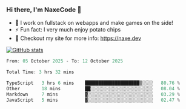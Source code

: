 ### Hi there, I'm NaxeCode 👋
- 🔭 I work on fullstack on webapps and make games on the side!
- ⚡ Fun fact: I very much enjoy potato chips
- 🔋 Checkout my site for more info: https://naxe.dev

[![GitHub stats](https://github-readme-stats.vercel.app/api?username=naxecode&theme=onedark)](https://naxe.dev)

<!--START_SECTION:waka-->

```csharp
From: 05 October 2025 - To: 12 October 2025

Total Time: 3 hrs 32 mins

TypeScript   3 hrs 6 mins    ████████████████████▒░░░░   80.76 %
Other        18 mins         ██░░░░░░░░░░░░░░░░░░░░░░░   08.04 %
Markdown     7 mins          ▓░░░░░░░░░░░░░░░░░░░░░░░░   03.29 %
JavaScript   5 mins          ▓░░░░░░░░░░░░░░░░░░░░░░░░   02.47 %
```

<!--END_SECTION:waka-->



<!--
**NaxeCode/NaxeCode** is a ✨ _special_ ✨ repository because its `README.md` (this file) appears on your GitHub profile.

Here are some ideas to get you started:

- 🔭 I’m currently working on Web apps for indie games!
- 🌱 I’m currently mastering C#
- 👯 I’m looking to collaborate on ...
- 🤔 I’m looking for help with ...
- 💬 Ask me about ...
- 📫 How to reach me: ...
- 😄 Pronouns: ...
- ⚡ Fun fact: I love chips
-->
